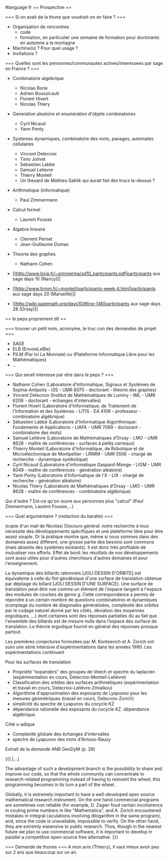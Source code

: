 #language fr
== Prospective ==

=== Si on avait de la thune que voudrait-on en faire ? ===
  * Organisation de rencontres
    * code
    * formation, en particulier une semaine de formation pour doctorants en automne a la montagne
  * Machine(s) ? Pour quel usage ?
  * Invitations ?


=== Quelles sont les personnes/communautes actives/interessees par sage en France ? ===
  * Combinatoire algebrique
    * Nicolas Borie
    * Adrien Boussicault
    * Florent Hivert
    * Nicolas Thiery
  * Generation aleatoire et enumeration d'objets combinatoires
    * Cyril Nicaud
    * Yann Ponty
  * Systemes dynamiques, combinatoire des mots, pavages, automates cellulaires
    * Vincent Delecroix
    * Timo Jolivet
    * Sebastien Labbe
    * Samuel Lelievre
    * Thierry Monteil
    * Un thesard de Mathieu Sablik qui aurait fait des trucs la-dessus ?
  * Arithmetique (informatique)
    * Paul Zimmermann
  * Calcul formel
    * Laurent Fousse
  * Algebre lineaire
    * Clement Pernet
    * Jean-Guillaume Dumas
  * Theorie des graphes
    * Nathann Cohen

  * [[http://www.loria.fr/~zimmerma/sd10_participants.pdf|participants aux sage days 10 (Nancy)]]
  * [[http://www.lirmm.fr/~monteil/participants-week-4.html|participants aux sage days 20 (Marseille)]]
  * [[http://wiki.sagemath.org/days10/#line-146|participants aux sage days 28 (Orsay)]]

== le peps proprement dit ==

=== trouver un petit nom, acronyme, le truc con des demandes de projet ===
  * SAGE
  * ELB (EnvoieLeBle)
  * PILM (Par Ici La Monnaie) ou (Plateforme Informatique Libre pour les Mathématiques)
  * ...


=== Qui serait interesse par etre dans le peps ? ===
  * Nathann Cohen (Laboratoire d'Informatique, Signaux et Systèmes de Sophia-Antipolis - I3S - UMR 6070 - doctorant - théorie des graphes)
  * Vincent Delecroix (Institut de Mathématiques de Luminy - IML - UMR 6206 - doctorant - échanges d'intervalles)
  * Florent Hivert (Laboratoire d'Informatique, de Traitement de l'Information et des Systèmes - LITIS - EA 4108 - professeur - combinatoire algébrique)
  * Sébastien Labbé (Laboratoire d'Informatique Algorithmique: Fondements et Applications - LIAFA - UMR 7089 - doctorant - combinatoire des mots)
  * Samuel Lelièvre (Laboratoire de Mathématiques d’Orsay - LMO - UMR 8628 - maître de conférences - surfaces à petits carreaux)
  * Thierry Monteil (Laboratoire d'Informatique, de Robotique et de Microélectronique de Montpellier - LIRMM - UMR 5506 - chargé de recherche - dynamique symbolique)
  * Cyril Nicaud (Laboratoire d'informatique Gaspard-Monge - LIGM - UMR 8049 - maître de conférences - génération aléatoire)
  * Yann Ponty (Laboratoire d'Informatique de l'X - LIX - chargé de recherche - génération aléatoire)
  * Nicolas Thiery (Laboratoire de Mathématiques d’Orsay - LMO - UMR 8628 - maître de conférences - combinatoire algébrique)

Qui d'autre ? Est-ce qu'on ouvre aux personnes plus "calcul" (Paul Zimmermann, Laurent Fousse,...)


=== Quel argumentaire ? (redaction du baratin) ===

(copie d'un mail de Nicolas) Discours général: notre recherche à tous nécessite des développements spécifiques et une plateforme libre pour être assez souple. Or la pratique montre que, même si nous sommes dans des domaines assez différent, une grosse partie des besoins sont communs (mais absents des systèmes existants). Il est donc très profitable de mutualiser nos efforts. Effet de bord: les résultats de nos développements sont aussi utiles pour d'autres chercheurs d'autres domaines et pour l'enseignement.


La dynamique des billards rationnels [JOLI DESSIN D'ORBITE] est équivalente à celle du flot géodésique d'une surface de translation obtenue par dépliage du billard [JOLI DESSIN D'UNE SURFACE]. Une surface de translation peut-être vue comme un élément de l'espace tangent à l'espace des modules de courbes de genre g. Cette correspondance a permis de répondre à un certain nombre de questions combinatoires et dynamiques (comptage du nombre de diagonales généralisées, complexité des orbites par le codage naturel donné par les côtés, déviation des moyennes ergodiques, ...) dont certaines sont des réponses partielles dû au fait que l'ensemble des billards est de mesure nulle dans l'espace des surface de translation. La théorie ergodique fournit en général des réponses presque partout.

Les premières conjectures formulées par M. Kontsevich et A. Zorich ont suivi une série intensive d'expérimentations dans les années 1990. Les expérimentations continuent

Pour les surfaces de translation
 * Propriété "expanders" des groupes de Veech et spectre du laplacien (expérimentation en cours, Delecroix-Monteil-Lelièvre)
 * Classification des orbites des surfaces arithmétiques (expérimentation et travail en cours, Delecroix-Lelièvre-Zmiaikou)
 * Algorithme d'approximation des exposants de Lyapunov pour les mesures géométriques (travail en cours, Delecroix-Zorich)
 * simplicité du spectre de Lyapunov du cocycle KZ
 * dépendance rationelle des exposants du cocycle KZ. dépendance algébrique.

Côté s-adique
 * Complexité globale des échanges d'intervalles
 * spectre de Lyapunov des mots d'Arnoux-Rauzy


Extrait de la demande ANR GeoDyM (p. 29)

{{{
[...]

The advantage of such a development branch is the possibility to share and improve our code, so that the whole community can concentrate to research-related programming instead of having to reinvent the wheel; this programming becomes in its turn a part of the wheel.

Globally, it is extremely important to have a well-developed open source mathematical research instrument. On the one hand commercial programs are sometimes non reliable (for example, D. Zagier foud certain incoherence in couting prime numbers in like "Mathematica", and A. Zorich encountered mistakes in integral caculations involving dilogarithm in the same program), and, since the code is unavailable, impossible to verify. On the other hand, they are extremly expensive to public research. Thus, though in the nearest future we plan to use commercial software, it is important to develop in parallel a competitive open-source free alternative.
}}}


=== Demande de thunes ===
A mon avis (Thierry), il vaut mieux avoir peu sur 2 ans que beaucoup sur un an.
